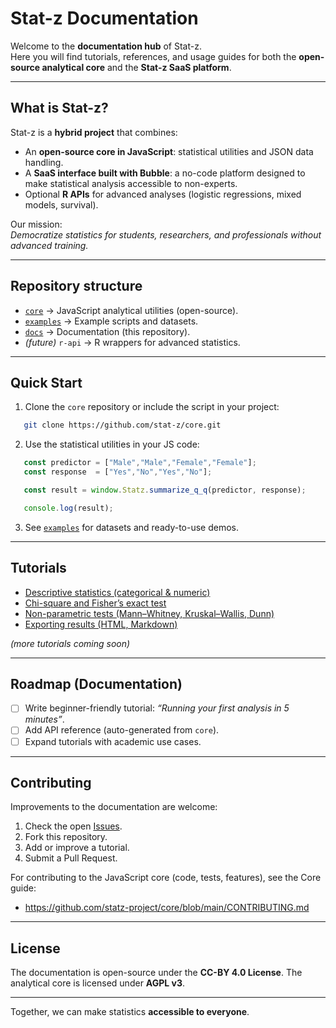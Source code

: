 # Stat-z Documentation

Welcome to the **documentation hub** of Stat-z.  
Here you will find tutorials, references, and usage guides for both the **open-source analytical core** and the **Stat-z SaaS platform**.

---

## What is Stat-z?

Stat-z is a **hybrid project** that combines:
- An **open-source core in JavaScript**: statistical utilities and JSON data handling.  
- A **SaaS interface built with Bubble**: a no-code platform designed to make statistical analysis accessible to non-experts.  
- Optional **R APIs** for advanced analyses (logistic regressions, mixed models, survival).  

Our mission:  
*Democratize statistics for students, researchers, and professionals without advanced training.*

---

## Repository structure

- [`core`](https://github.com/stat-z/core) → JavaScript analytical utilities (open-source).  
- [`examples`](https://github.com/stat-z/examples) → Example scripts and datasets.  
- [`docs`](https://github.com/stat-z/docs) → Documentation (this repository).  
- *(future)* `r-api` → R wrappers for advanced statistics. 

---

## Quick Start

1. Clone the `core` repository or include the script in your project:
```bash
   git clone https://github.com/stat-z/core.git
````

2. Use the statistical utilities in your JS code:

```js
   const predictor = ["Male","Male","Female","Female"];
   const response  = ["Yes","No","Yes","No"];

   const result = window.Statz.summarize_q_q(predictor, response);

   console.log(result);
```

3. See [`examples`](https://github.com/stat-z/examples) for datasets and ready-to-use demos.

---

## Tutorials

* [Descriptive statistics (categorical & numeric)](tutorials/descriptive.md)
* [Chi-square and Fisher’s exact test](tutorials/chi_fisher.md)
* [Non-parametric tests (Mann–Whitney, Kruskal–Wallis, Dunn)](tutorials/nonparametric.md)
* [Exporting results (HTML, Markdown)](tutorials/export.md)

*(more tutorials coming soon)*

---

## Roadmap (Documentation)

* [ ] Write beginner-friendly tutorial: *“Running your first analysis in 5 minutes”*.
* [ ] Add API reference (auto-generated from `core`).
* [ ] Expand tutorials with academic use cases.

---

## Contributing

Improvements to the documentation are welcome:

1. Check the open [Issues](https://github.com/statz-project/docs/issues).
2. Fork this repository.
3. Add or improve a tutorial.
4. Submit a Pull Request.

For contributing to the JavaScript core (code, tests, features), see the Core guide:

- https://github.com/statz-project/core/blob/main/CONTRIBUTING.md

---

## License

The documentation is open-source under the **CC-BY 4.0 License**.
The analytical core is licensed under **AGPL v3**.

---

Together, we can make statistics **accessible to everyone**.

